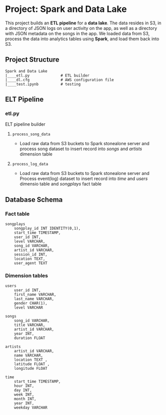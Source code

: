 # Project: Spark and Data Lake
This project builds an **ETL pipeline** for a **data lake**. The data resides in S3, in a directory of JSON logs on user activity on the app, as well as a directory with JSON metadata on the songs in the app. We loaded data from S3, process the data into analytics tables using **Spark**, and load them back into S3.


## Project Structure

```
Spark and Data Lake
|____etl.py              # ETL builder
|____dl.cfg              # AWS configuration file
|____test.ipynb          # testing
```


## ELT Pipeline
### etl.py
ELT pipeline builder

1. `process_song_data`
	* Load raw data from S3 buckets to Spark stonealone server and process song dataset to insert record into _songs_ and _artists_ dimension table

2. `process_log_data`
	* Load raw data from S3 buckets to Spark stonealone server and Process event(log) dataset to insert record into _time_ and _users_ dimensio table and _songplays_ fact table


## Database Schema

### Fact table
```
songplays
    songplay_id INT IDENTITY(0,1),
    start_time TIMESTAMP,
    user_id INT,
    level VARCHAR,
    song_id VARCHAR,
    artist_id VARCHAR,
    session_id INT,
    location TEXT,
    user_agent TEXT
```

### Dimension tables
```
users
    user_id INT,
    first_name VARCHAR,
    last_name VARCHAR,
    gender CHAR(1),
    level VARCHAR

songs
    song_id VARCHAR,
    title VARCHAR,
    artist_id VARCHAR,
    year INT,
    duration FLOAT

artists
    artist_id VARCHAR,
    name VARCHAR,
    location TEXT ,
    latitude FLOAT ,
    longitude FLOAT

time
    start_time TIMESTAMP,
    hour INT,
    day INT,
    week INT,
    month INT,
    year INT,
    weekday VARCHAR
```
